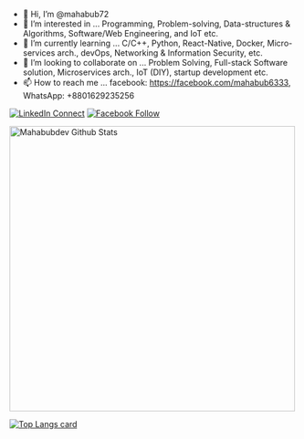 - 👋 Hi, I’m @mahabub72
- 👀 I’m interested in ... Programming, Problem-solving, Data-structures & Algorithms, Software/Web Engineering, and IoT etc.
- 🌱 I’m currently learning ... C/C++, Python, React-Native, Docker, Micro-services arch., devOps, Networking & Information Security, etc.
- 💞️ I’m looking to collaborate on ... Problem Solving, Full-stack Software solution, Microservices arch., IoT (DIY), startup development etc.
- 📫 How to reach me ... facebook: https://facebook.com/mahabub6333, WhatsApp: +8801629235256

<!---
mahabub72/mahabub72 is a ✨ special ✨ repository because its `README.md` (this file) appears on your GitHub profile.
You can click the Preview link to take a look at your changes.
--->
[![LinkedIn Connect](https://img.shields.io/badge/%20-Connect-black?color=14171A&labelColor=212121&logo=linkedin&logoColor=ffffff)](https://www.linkedin.com/in/mahabub2000/) 
[![Facebook Follow](https://img.shields.io/badge/%20-Follow-black?color=14171A&labelColor=1976d2&logo=facebook&logoColor=ffffff)](https://web.facebook.com/mahabub6333) 

<img width="500px" alt="Mahabubdev Github Stats"  src="https://github-readme-stats.vercel.app/api?username=mahabubdev&show_icons=true"/>

[![Top Langs card](https://github-readme-stats.vercel.app/api/top-langs/?username=mahabubdev&card_width=500)](https://github.com/mahabubdev/)
